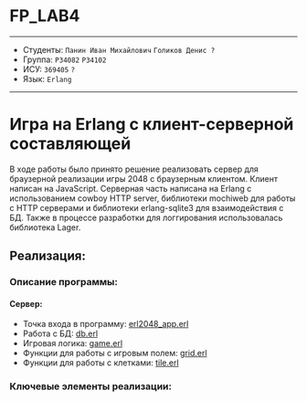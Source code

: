 # FP_LAB4

---

* Студенты: `Панин Иван Михайлович` `Голиков Денис ?`
* Группа: `P34082` `P34102`
* ИСУ: `369405`  `?`
* Язык: `Erlang`

--- 

# Игра на Erlang с клиент-серверной составляющей
В ходе работы было принято решение реализовать сервер для браузерной реализации игры 2048 с браузерным клиентом. Клиент написан на JavaScript. Серверная часть написана на Erlang с использованием cowboy HTTP server, библиотеки mochiweb для работы с HTTP серверами и библиотеки erlang-sqlite3 для взаимодействия с БД. Также в процессе разработки для логгирования использовалась библиотека Lager.

## Реализация:

### Описание программы:

#### Сервер:

- Точка входа в программу: [erl2048_app.erl](server/src/erl2048_app.erl)
- Работа с БД: [db.erl](server/src/db.erl)
- Игровая логика: [game.erl](server/src/game/game.erl)
- Функции для работы с игровым полем: [grid.erl](server/src/game/grid.erl)
- Функции для работы с клетками: [tile.erl](server/src/game/tile.erl)

### Ключевые элементы реализации:
